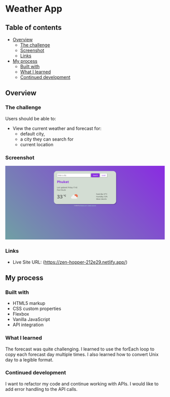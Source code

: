# Weather App

## Table of contents

- [Overview](#overview)
  - [The challenge](#the-challenge)
  - [Screenshot](#screenshot)
  - [Links](#links)
- [My process](#my-process)
  - [Built with](#built-with)
  - [What I learned](#what-i-learned)
  - [Continued development](#continued-development)

## Overview

### The challenge

Users should be able to:

- View the current weather and forecast for:
  - default city,
  - a city they can search for
  - current location

### Screenshot

![](./images/screenshot.png)

### Links

- Live Site URL: (https://zen-hopper-212e29.netlify.app/)

## My process

### Built with

- HTML5 markup
- CSS custom properties
- Flexbox
- Vanilla JavaScript
- API integration

### What I learned

The forecast was quite challenging. I learned to use the forEach loop to copy each forecast day multiple times. I also learned how to convert Unix day to a legible format.

### Continued development

I want to refactor my code and continue working with APIs. I would like to add error handling to the API calls.

